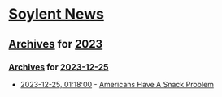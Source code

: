 # [Soylent News](../../../README.md)

## [Archives](../../index.md) for [2023](../index.md)

### [Archives](../../index.md) for [2023-12-25](index.md)

* [2023-12-25, 01:18:00](https://soylentnews.org/article.pl?sid=23/12/23/1413245&from=rss) - [Americans Have A Snack Problem](https://soylentnews.org/article.pl?sid=23/12/23/1413245&from=rss)
